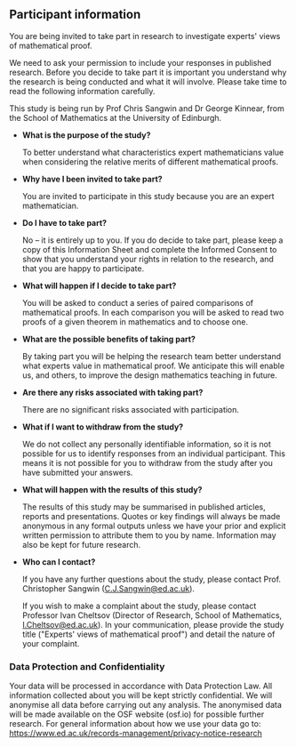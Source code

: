 ## Participant information

You are being invited to take part in research to investigate experts' views of mathematical proof.

We need to ask your permission to include your responses in published research. Before you decide to take part it is important you understand why the research is being conducted and what it will involve. Please take time to read the following information carefully.

This study is being run by Prof Chris Sangwin and Dr George Kinnear, from the School of Mathematics at the University of Edinburgh.

* **What is the purpose of the study?**

  To better understand what characteristics expert mathematicians value when considering the relative merits of different mathematical proofs.

* **Why have I been invited to take part?**

  You are invited to participate in this study because you are an expert mathematician.

* **Do I have to take part?**

  No – it is entirely up to you. If you do decide to take part, please keep a copy of this Information Sheet and complete the Informed Consent to show that you understand your rights in relation to the research, and that you are happy to participate.

* **What will happen if I decide to take part?**

  You will be asked to conduct a series of paired comparisons of mathematical proofs. In each comparison you will be asked to read two proofs of a given theorem in mathematics and to choose one.

* **What are the possible benefits of taking part?**

  By taking part you will be helping the research team better understand what experts value in mathematical proof.  We anticipate this will enable us, and others, to improve the design mathematics teaching in future.

* **Are there any risks associated with taking part?**

  There are no significant risks associated with participation.

* **What if I want to withdraw from the study?**

  We do not collect any personally identifiable information, so it is not possible for us to identify responses from an individual participant. This means it is not possible for you to withdraw from the study after you have submitted your answers. 

* **What will happen with the results of this study?**

  The results of this study may be summarised in published articles, reports and presentations. Quotes or key findings will always be made anonymous in any formal outputs unless we have your prior and explicit written permission to attribute them to you by name. Information may also be kept for future research.

* **Who can I contact?**

  If you have any further questions about the study, please contact Prof. Christopher Sangwin (C.J.Sangwin@ed.ac.uk).

  If you wish to make a complaint about the study, please contact Professor Ivan Cheltsov (Director of Research, School of Mathematics, I.Cheltsov@ed.ac.uk).  In your communication, please provide the study title ("Experts' views of mathematical proof") and detail the nature of your complaint.

### Data Protection and Confidentiality

Your data will be processed in accordance with Data Protection Law.  All information collected about you will be kept strictly confidential. We will anonymise all data before carrying out any analysis. The anonymised data will be made available on the OSF website (osf.io) for possible further research.
For general information about how we use your data go to: https://www.ed.ac.uk/records-management/privacy-notice-research



